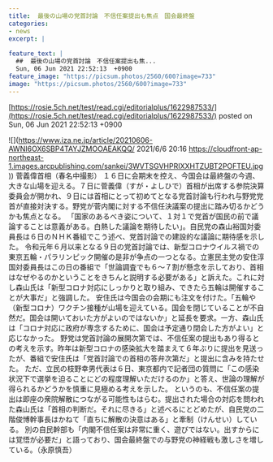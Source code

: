 ```yaml
---
title:  最後の山場の党首討論　不信任案提出も焦点　国会最終盤  
categories:
- news
excerpt: |
  
feature_text: |
  ##  最後の山場の党首討論　不信任案提出も焦...
  Sun, 06 Jun 2021 22:52:13  +0900
feature_image: "https://picsum.photos/2560/600?image=733"
image: "https://picsum.photos/2560/600?image=733"
---
```


[https://rosie.5ch.net/test/read.cgi/editorialplus/1622987533/](https://rosie.5ch.net/test/read.cgi/editorialplus/1622987533/)
posted on Sun, 06 Jun 2021 22:52:13  +0900

<!--more-->

![](https://www.iza.ne.jp/article/20210606-AWNI6OX6SBP4TAYJZMOOAEAKQQ/ 2021/6/6 20:16 [https://cloudfront-ap-northeast-1.images.arcpublishing.com/sankei/3WVTSGVHPRIXXHTZUBT2POFTEU.jpg)](https://cloudfront-ap-northeast-1.images.arcpublishing.com/sankei/3WVTSGVHPRIXXHTZUBT2POFTEU.jpg)) 菅義偉首相（春名中撮影） １６日に会期末を控え、今国会は最終盤の今週、大きな山場を迎える。７日に菅義偉（すが・よしひで）首相が出席する参院決算委員会が開かれ、９日には首相にとって初めてとなる党首討論も行われ与野党党首が直接対決する。野党が菅内閣に対する不信任決議案の提出に踏み切るかどうかも焦点となる。 「国家のあるべき姿について、１対１で党首が国民の前で議論することは意義がある。白熱した議論を期待したい」。自民党の森山裕国対委員長は６日のＮＨＫ番組でこう述べ、党首討論での建設的な議論に期待感を示した。 令和元年６月以来となる９日の党首討論では、新型コロナウイルス禍での東京五輪・パラリンピック開催の是非が争点の一つとなる。立憲民主党の安住淳国対委員長はこの日の番組で「世論調査でも６〜７割が懸念を示しており、首相はなぜやるのかということをきちんと説明する必要がある」と訴えた。これに対し森山氏は「新型コロナ対応にしっかりと取り組み、できたら五輪は開催することが大事だ」と強調した。 安住氏は今国会の会期にも注文を付けた。「五輪や（新型コロナ）ワクチン接種が山場を迎えている。国会を閉じていることが不自然だ。国会は開いておいた方がよいのではないか」と延長を要求。一方、森山氏は「コロナ対応に政府が専念するために、国会は予定通り閉会した方がよい」と応じなかった。 野党は党首討論の展開次第では、不信任案の提出もあり得るとの考えを示す。昨年は新型コロナの感染拡大を踏まえて６年ぶりに提出を見送ったが、番組で安住氏は「党首討論での首相の答弁次第だ」と提出に含みを持たせた。 ただ、立民の枝野幸男代表は６日、東京都内で記者団の質問に「この感染状況下で選挙を迫ることにどの程度理解いただけるのか」と答え、世論の理解が得られるかどうかを慎重に見極める考えを示した。 というのも、不信任案の提出は即座の衆院解散につながる可能性もはらむ。提出された場合の対応を問われた森山氏は「首相の判断だ。それに尽きる」と述べるにとどめたが、自民党の二階俊博幹事長はかねて「直ちに解散の決意はある」と牽制（けんせい）している。 別の自民幹部も「内閣不信任案は非常に重く、遊びではない。出すからには覚悟が必要だ」と語っており、国会最終盤での与野党の神経戦も激しさを増している。（永原慎吾）
